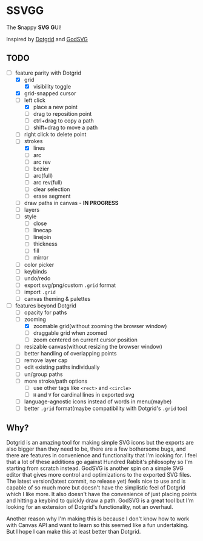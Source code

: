 # SSVGG
The **S**nappy **SVG** **G**UI!

Inspired by [Dotgrid](https://100r.co/site/dotgrid.html) and [GodSVG](https://github.com/MewPurPur/GodSVG)

## TODO
- [ ] feature parity with Dotgrid
  - [x] grid
    - [x] visibility toggle
  - [x] grid-snapped cursor
  - [ ] left click
    - [x] place a new point
    - [ ] drag to reposition point
    - [ ] ctrl+drag to copy a path
    - [ ] shift+drag to move a path
  - [ ] right click to delete point
  - [ ] strokes
    - [x] lines
    - [ ] arc
    - [ ] arc rev
    - [ ] bezier
    - [ ] arc(full)
    - [ ] arc rev(full)
    - [ ] clear selection
    - [ ] erase segment
  - [ ] draw paths in canvas - **IN PROGRESS**
  - [ ] layers
  - [ ] style
    - [ ] close
    - [ ] linecap
    - [ ] linejoin
    - [ ] thickness
    - [ ] fill
    - [ ] mirror
  - [ ] color picker
  - [ ] keybinds
  - [ ] undo/redo
  - [ ] export svg/png/custom `.grid` format
  - [ ] import `.grid`
  - [ ] canvas theming & palettes
- [ ] features beyond Dotgrid
  - [ ] opacity for paths
  - [ ] zooming
    - [x] zoomable grid(without zooming the browser window)
    - [ ] draggable grid when zoomed
    - [ ] zoom centered on current cursor position
  - [ ] resizable canvas(without resizing the browser window)
  - [ ] better handling of overlapping points
  - [ ] remove layer cap
  - [ ] edit existing paths individually
  - [ ] un/group paths
  - [ ] more stroke/path options
    - [ ] use other tags like `<rect>` and `<circle>`
    - [ ] `H` and `V` for cardinal lines in exported svg
  - [ ] language-agnostic icons instead of words in menu(maybe)
  - [ ] better `.grid` format(maybe compatibility with Dotgrid's `.grid` too)

## Why?
Dotgrid is an amazing tool for making simple SVG icons but the exports are also bigger than they need to be, there are a few bothersome bugs, and there are features in convenience and functionality that I'm looking for. I feel that a lot of these additions go against Hundred Rabbit's philosophy so I'm starting from scratch instead. GodSVG is another spin on a simple SVG editor that gives more control and optimizations to the exported SVG files. The latest version(latest commit, no release yet) feels nice to use and is capable of so much more but doesn't have the simplistic feel of Dotgrid which I like more. It also doesn't have the convenience of just placing points and hitting a keybind to quickly draw a path. GodSVG is a great tool but I'm looking for an extension of Dotgrid's functionality, not an overhaul.

Another reason why I'm making this is because I don't know how to work with Canvas API and want to learn so this seemed like a fun undertaking. But I hope I can make this at least better than Dotgrid.
